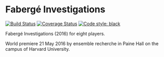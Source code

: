 Fabergé Investigations
======================

[![Build Status](
    https://travis-ci.org/trevorbaca/faberge.svg)](
    https://travis-ci.org/trevorbaca/faberge)
[![Coverage Status](
    https://coveralls.io/repos/github/trevorbaca/faberge/badge.svg)](
    https://coveralls.io/github/trevorbaca/faberge)
[![Code style: black](
    https://img.shields.io/badge/code%20style-black-000000.svg)](
    https://github.com/ambv/black)

Fabergé Investigations (2016) for eight players.

World premiere 21 May 2016 by ensemble recherche in Paine Hall on the campus of
Harvard University.
